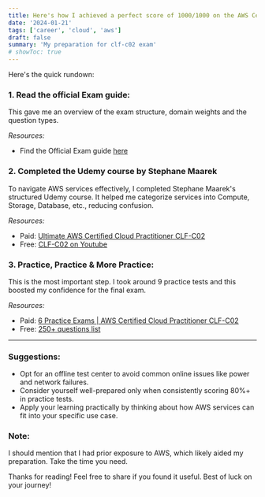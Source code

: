 ```yaml
---
title: Here's how I achieved a perfect score of 1000/1000 on the AWS Certified Cloud Practitioner Exam in just ~10 days.
date: '2024-01-21'
tags: ['career', 'cloud', 'aws']
draft: false
summary: 'My preparation for clf-c02 exam'
# showToc: true
---
```


Here's the quick rundown:

### 1. Read the official Exam guide:

This gave me an overview of the exam structure, domain weights and the question types.

_Resources:_
- Find the Official Exam guide [here](https://aws.amazon.com/certification/certified-cloud-practitioner/)
### 2. Completed the Udemy course by Stephane Maarek

To navigate AWS services effectively, I completed Stephane Maarek's structured Udemy course. It helped me categorize services into Compute, Storage, Database, etc., reducing confusion.

_Resources:_
- Paid: [Ultimate AWS Certified Cloud Practitioner CLF-C02](https://www.udemy.com/course/aws-certified-cloud-practitioner-new/)
- Free: [CLF-C02 on Youtube](https://youtu.be/NhDYbskXRgc?si=68LdTpt0NmIbl0hZ)

### 3. Practice, Practice & More Practice:

This is the most important step. I took around 9 practice tests and this boosted my confidence for the final exam.

_Resources:_
- Paid: [6 Practice Exams | AWS Certified Cloud Practitioner CLF-C02](https://www.udemy.com/course/practice-exams-aws-certified-cloud-practitioner/)
- Free: [250+ questions list](https://www.examtopics.com/exams/amazon/aws-certified-cloud-practitioner-clf-c02/)

--- 

### Suggestions:
- Opt for an offline test center to avoid common online issues like power and network failures.
- Consider yourself well-prepared only when consistently scoring 80%+ in practice tests.
- Apply your learning practically by thinking about how AWS services can fit into your specific use case.

### Note:
I should mention that I had prior exposure to AWS, which likely aided my preparation. Take the time you need.

Thanks for reading! Feel free to share if you found it useful. Best of luck on your journey!